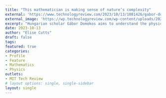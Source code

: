 ```yaml
---
title: "This mathematician is making sense of nature’s complexity"
external: 'https://www.technologyreview.com/2023/10/13/1081426/gabor-domokos-mathematician-geometry-physical-world/'
external_image: 'https://wp.technologyreview.com/wp-content/uploads/2023/10/STA_7582.jpg'
excerpt: "Hungarian scholar Gábor Domokos aims to understand the physical world by describing its forms in the simplest possible geometry"
date: 2023-10-13
author: "Elise Cutts"
draft: false
tags: 
featured: true
categories: 
- Profile
- Feature
- Mathematics
- Physics
outlets:
- MIT Tech Review
# layout options: single, single-sidebar
layout: single
---
```


